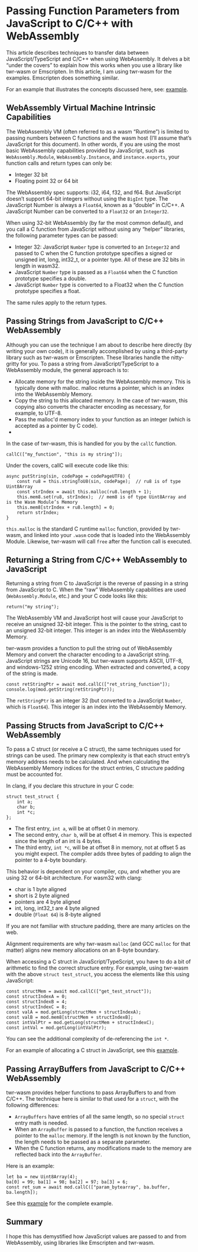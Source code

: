 <h1>Passing Function Parameters from JavaScript to C/C++ with WebAssembly</h1>

This article describes techniques to transfer data between JavaScript/TypeScript and C/C++ when using WebAssembly. It delves a bit “under the covers” to explain how this works when you use a library like twr-wasm or Emscripten. In this article, I am using twr-wasm for the examples. Emscripten does something similar.

For an example that illustrates the concepts discussed here, see: [example](../examples/examples-callc.md/).

<h2>WebAssembly Virtual Machine Intrinsic Capabilities</h2>

The WebAssembly VM (often referred to as a wasm “Runtime”) is limited to passing numbers between C functions and the wasm host (I’ll assume that’s JavaScript for this document). In other words, if you are using the most basic WebAssembly capabilities provided by JavaScript, such as `WebAssembly.Module`, `WebAssembly.Instance`, and `instance.exports`, your function calls and return types can only be:

   - Integer 32 bit
   - Floating point 32 or 64 bit

The WebAssembly spec supports: i32, i64, f32, and f64. But JavaScript doesn’t support 64-bit integers without using the `BigInt` type. The JavaScript Number is always a `Float64`, known as a “double” in C/C++. A JavaScript Number can be converted to a `Float32` or an `Integer32`.

When using 32-bit WebAssembly (by far the most common default), and you call a C function from JavaScript without using any “helper” libraries, the following parameter types can be passed:

   - Integer 32: JavaScript `Number` type is converted to an `Integer32` and passed to C when the C function prototype specifies a signed or unsigned int, long, int32_t, or a pointer type. All of these are 32 bits in length in wasm32.
   - JavaScript `Number` type is passed as a `Float64` when the C function prototype specifies a double.
   - JavaScript `Number` type is converted to a Float32 when the C function prototype specifies a float.
  
The same rules apply to the return types.

<h2>Passing Strings from JavaScript to C/C++ WebAssembly</h2>

Although you can use the technique I am about to describe here directly (by writing your own code), it is generally accomplished by using a third-party library such as twr-wasm or Emscripten. These libraries handle the nitty-gritty for you. To pass a string from JavaScript/TypeScript to a WebAssembly module, the general approach is to:

   - Allocate memory for the string inside the WebAssembly memory. This is typically done with malloc. malloc returns a pointer, which is an index into the WebAssembly Memory.
   - Copy the string to this allocated memory. In the case of twr-wasm, this copying also converts the character encoding as necessary, for example, to UTF-8.
   - Pass the malloc'd memory index to your function as an integer (which is accepted as a pointer by C code).
   - 
In the case of twr-wasm, this is handled for you by the `callC` function.

~~~
callC(["my_function", "this is my string"]);
~~~

Under the covers, callC will execute code like this:

~~~
async putString(sin, codePage = codePageUTF8) {
    const ru8 = this.stringToU8(sin, codePage);  // ru8 is of type Uint8Array
    const strIndex = await this.malloc(ru8.length + 1);
    this.mem8.set(ru8, strIndex);  // mem8 is of type Uint8Array and is the Wasm Module’s Memory
    this.mem8[strIndex + ru8.length] = 0;
    return strIndex;
}
~~~
`this.malloc` is the standard C runtime `malloc` function, provided by twr-wasm, and linked into your `.wasm` code that is loaded into the WebAssembly Module. Likewise, twr-wasm will call `free` after the function call is executed.

<h2>Returning a String from C/C++ WebAssembly to JavaScript</h2>

Returning a string from C to JavaScript is the reverse of passing in a string from JavaScript to C. When the “raw” WebAssembly capabilities are used (`WebAssembly.Module`, etc.) and your C code looks like this:

~~~
return("my string");
~~~

The WebAssembly VM and JavaScript host will cause your JavaScript to receive an unsigned 32-bit integer. This is the pointer to the string, cast to an unsigned 32-bit integer. This integer is an index into the WebAssembly Memory.

twr-wasm provides a function to pull the string out of WebAssembly Memory and convert the character encoding to a JavaScript string. JavaScript strings are Unicode 16, but twr-wasm supports ASCII, UTF-8, and windows-1252 string encoding. When extracted and converted, a copy of the string is made.

~~~
const retStringPtr = await mod.callC(["ret_string_function"]);
console.log(mod.getString(retStringPtr));
~~~

The `retStringPtr` is an integer 32 (but converted to a JavaScript `Number`, which is `Float64`). This integer is an index into the WebAssembly Memory.

<h2>Passing Structs from JavaScript to C/C++ WebAssembly</h2>

To pass a C struct (or receive a C struct), the same techniques used for strings can be used. The primary new complexity is that each struct entry’s memory address needs to be calculated. And when calculating the WebAssembly Memory indices for the struct entries, C structure padding must be accounted for. 

In clang, if you declare this structure in your C code:

~~~
struct test_struct {
    int a;
    char b;
    int *c;
};
~~~

   - The first entry, `int a`, will be at offset 0 in memory.
   - The second entry, `char b`, will be at offset 4 in memory. This is expected since the length of an int is 4 bytes.
   - The third entry, `int *c`, will be at offset 8 in memory, not at offset 5 as you might expect. The compiler adds three bytes of padding to align the pointer to a 4-byte boundary.

This behavior is dependent on your compiler, cpu, and whether you are using 32 or 64-bit architecture. For wasm32 with clang:

   - char is 1 byte aligned
   - short is 2 byte aligned
   - pointers are 4 byte aligned
   - int, long, int32_t are 4 byte aligned
   - double (`Float 64`) is 8-byte aligned
  
If you are not familiar with structure padding, there are many articles on the web.

Alignment requirements are why twr-wasm `malloc` (and GCC `malloc` for that matter) aligns new memory allocations on an 8-byte boundary.

When accessing a C struct in JavaScript/TypeScript, you have to do a bit of arithmetic to find the correct structure entry. For example, using twr-wasm with the above `struct test_struct`, you access the elements like this using JavaScript:

~~~
const structMem = await mod.callC(["get_test_struct"]);
const structIndexA = 0;
const structIndexB = 4;
const structIndexC = 8;
const valA = mod.getLong(structMem + structIndexA);
const valB = mod.mem8[structMem + structIndexB];
const intValPtr = mod.getLong(structMem + structIndexC);
const intVal = mod.getLong(intValPtr);
~~~

You can see the additional complexity of de-referencing the `int *`.

For an example of allocating a C struct in JavaScript, see this [example](../examples/examples-callc.md/).

<h2>Passing ArrayBuffers from JavaScript to C/C++ WebAssembly</h2>

twr-wasm provides helper functions to pass ArrayBuffers to and from C/C++. The technique here is similar to that used for a `struct`, with the following differences:

   - `ArrayBuffers` have entries of all the same length, so no special `struct` entry math is needed.
   - When an `ArrayBuffer` is passed to a function, the function receives a pointer to the `malloc` memory. If the length is not known by the function, the length needs to be passed as a separate parameter.
   - When the C function returns, any modifications made to the memory are reflected back into the `ArrayBuffer`.

Here is an example:

~~~
let ba = new Uint8Array(4);
ba[0] = 99; ba[1] = 98; ba[2] = 97; ba[3] = 6;
const ret_sum = await mod.callC(["param_bytearray", ba.buffer, ba.length]);
~~~

See this [example](../examples/examples-callc.md/) for the complete example.

<h2>Summary</h2>

I hope this has demystified how JavaScript values are passed to and from WebAssembly, using libraries like Emscripten and twr-wasm.

